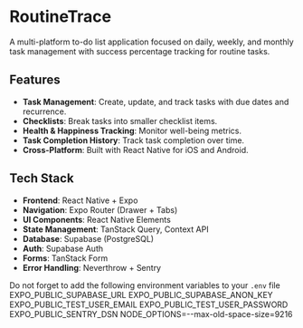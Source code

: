 # RoutineTrace

A multi-platform to-do list application focused on daily, weekly, and monthly task management with success percentage tracking for routine tasks.

## Features

- **Task Management**: Create, update, and track tasks with due dates and recurrence.
- **Checklists**: Break tasks into smaller checklist items.
- **Health & Happiness Tracking**: Monitor well-being metrics.
- **Task Completion History**: Track task completion over time.
- **Cross-Platform**: Built with React Native for iOS and Android.

## Tech Stack

- **Frontend**: React Native + Expo
- **Navigation**: Expo Router (Drawer + Tabs)
- **UI Components**: React Native Elements
- **State Management**: TanStack Query, Context API
- **Database**: Supabase (PostgreSQL)
- **Auth**: Supabase Auth
- **Forms**: TanStack Form
- **Error Handling**: Neverthrow + Sentry

Do not forget to add the following environment variables to your `.env` file
EXPO_PUBLIC_SUPABASE_URL
EXPO_PUBLIC_SUPABASE_ANON_KEY
EXPO_PUBLIC_TEST_USER_EMAIL
EXPO_PUBLIC_TEST_USER_PASSWORD
EXPO_PUBLIC_SENTRY_DSN
NODE_OPTIONS=--max-old-space-size=9216
